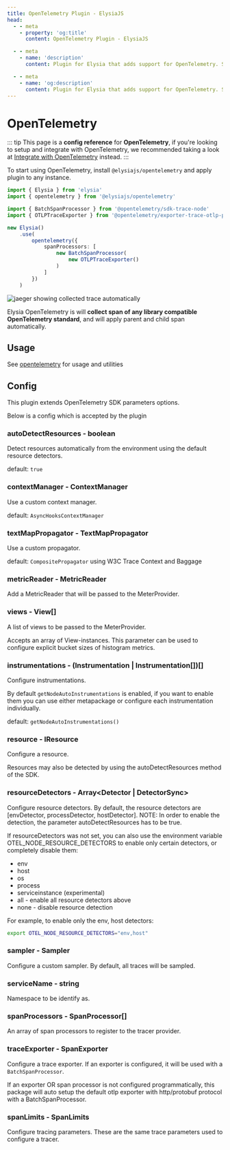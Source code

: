 ```yaml
---
title: OpenTelemetry Plugin - ElysiaJS
head:
  - - meta
    - property: 'og:title'
      content: OpenTelemetry Plugin - ElysiaJS

  - - meta
    - name: 'description'
      content: Plugin for Elysia that adds support for OpenTelemetry. Start by installing the plugin with "bun add @elysiajs/opentelemetry".

  - - meta
    - name: 'og:description'
      content: Plugin for Elysia that adds support for OpenTelemetry. Start by installing the plugin with "bun add @elysiajs/opentelemetry".
---
```


# OpenTelemetry

::: tip
This page is a **config reference** for **OpenTelemetry**, if you're looking to setup and integrate with OpenTelemetry, we recommended taking a look at [Integrate with OpenTelemetry](/patterns/opentelemetry) instead.
:::

To start using OpenTelemetry, install `@elysiajs/opentelemetry` and apply plugin to any instance.

```typescript twoslash
import { Elysia } from 'elysia'
import { opentelemetry } from '@elysiajs/opentelemetry'

import { BatchSpanProcessor } from '@opentelemetry/sdk-trace-node'
import { OTLPTraceExporter } from '@opentelemetry/exporter-trace-otlp-proto'

new Elysia()
	.use(
		opentelemetry({
			spanProcessors: [
				new BatchSpanProcessor(
					new OTLPTraceExporter()
				)
			]
		})
	)
```

![jaeger showing collected trace automatically](/blog/elysia-11/jaeger.webp)

Elysia OpenTelemetry is will **collect span of any library compatible OpenTelemetry standard**, and will apply parent and child span automatically.

## Usage
See [opentelemetry](/patterns/opentelemetry) for usage and utilities

## Config
This plugin extends OpenTelemetry SDK parameters options.

Below is a config which is accepted by the plugin

### autoDetectResources - boolean
Detect resources automatically from the environment using the default resource detectors.

default: `true`

### contextManager - ContextManager
Use a custom context manager.

default: `AsyncHooksContextManager`

### textMapPropagator - TextMapPropagator
Use a custom propagator.

default: `CompositePropagator` using W3C Trace Context and Baggage

### metricReader - MetricReader
Add a MetricReader that will be passed to the MeterProvider.

### views - View[]
A list of views to be passed to the MeterProvider.

Accepts an array of View-instances. This parameter can be used to configure explicit bucket sizes of histogram metrics.

### instrumentations - (Instrumentation | Instrumentation[])[]
Configure instrumentations.

By default `getNodeAutoInstrumentations` is enabled, if you want to enable them you can use either metapackage or configure each instrumentation individually.

default: `getNodeAutoInstrumentations()`

### resource - IResource
Configure a resource.

Resources may also be detected by using the autoDetectResources method of the SDK.

### resourceDetectors - Array<Detector | DetectorSync>
Configure resource detectors. By default, the resource detectors are [envDetector, processDetector, hostDetector]. NOTE: In order to enable the detection, the parameter autoDetectResources has to be true.

If resourceDetectors was not set, you can also use the environment variable OTEL_NODE_RESOURCE_DETECTORS to enable only certain detectors, or completely disable them:

- env
- host
- os
- process
- serviceinstance (experimental)
- all - enable all resource detectors above
- none - disable resource detection

For example, to enable only the env, host detectors:

```bash
export OTEL_NODE_RESOURCE_DETECTORS="env,host"
```

### sampler - Sampler
Configure a custom sampler. By default, all traces will be sampled.

### serviceName - string
Namespace to be identify as.

### spanProcessors - SpanProcessor[]
An array of span processors to register to the tracer provider.

### traceExporter - SpanExporter
Configure a trace exporter. If an exporter is configured, it will be used with a `BatchSpanProcessor`.

If an exporter OR span processor is not configured programmatically, this package will auto setup the default otlp exporter with http/protobuf protocol with a BatchSpanProcessor.

### spanLimits - SpanLimits
Configure tracing parameters. These are the same trace parameters used to configure a tracer.
